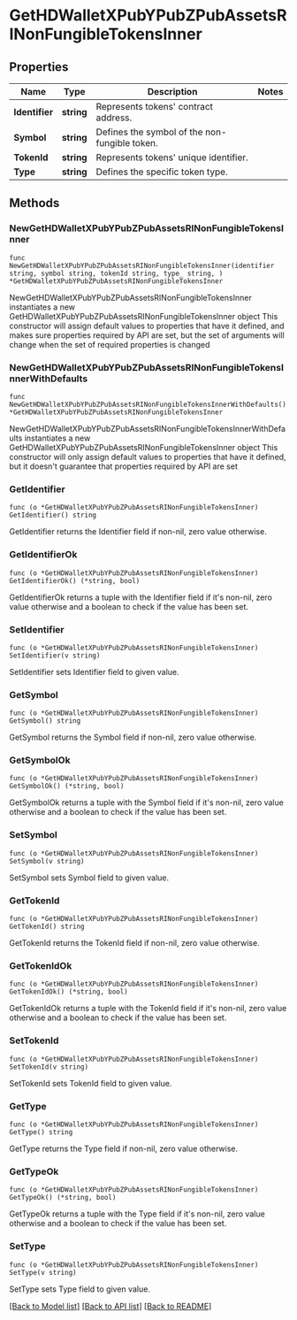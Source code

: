 # GetHDWalletXPubYPubZPubAssetsRINonFungibleTokensInner

## Properties

Name | Type | Description | Notes
------------ | ------------- | ------------- | -------------
**Identifier** | **string** | Represents tokens&#39; contract address. | 
**Symbol** | **string** | Defines the symbol of the non-fungible token. | 
**TokenId** | **string** | Represents tokens&#39; unique identifier. | 
**Type** | **string** | Defines the specific token type. | 

## Methods

### NewGetHDWalletXPubYPubZPubAssetsRINonFungibleTokensInner

`func NewGetHDWalletXPubYPubZPubAssetsRINonFungibleTokensInner(identifier string, symbol string, tokenId string, type_ string, ) *GetHDWalletXPubYPubZPubAssetsRINonFungibleTokensInner`

NewGetHDWalletXPubYPubZPubAssetsRINonFungibleTokensInner instantiates a new GetHDWalletXPubYPubZPubAssetsRINonFungibleTokensInner object
This constructor will assign default values to properties that have it defined,
and makes sure properties required by API are set, but the set of arguments
will change when the set of required properties is changed

### NewGetHDWalletXPubYPubZPubAssetsRINonFungibleTokensInnerWithDefaults

`func NewGetHDWalletXPubYPubZPubAssetsRINonFungibleTokensInnerWithDefaults() *GetHDWalletXPubYPubZPubAssetsRINonFungibleTokensInner`

NewGetHDWalletXPubYPubZPubAssetsRINonFungibleTokensInnerWithDefaults instantiates a new GetHDWalletXPubYPubZPubAssetsRINonFungibleTokensInner object
This constructor will only assign default values to properties that have it defined,
but it doesn't guarantee that properties required by API are set

### GetIdentifier

`func (o *GetHDWalletXPubYPubZPubAssetsRINonFungibleTokensInner) GetIdentifier() string`

GetIdentifier returns the Identifier field if non-nil, zero value otherwise.

### GetIdentifierOk

`func (o *GetHDWalletXPubYPubZPubAssetsRINonFungibleTokensInner) GetIdentifierOk() (*string, bool)`

GetIdentifierOk returns a tuple with the Identifier field if it's non-nil, zero value otherwise
and a boolean to check if the value has been set.

### SetIdentifier

`func (o *GetHDWalletXPubYPubZPubAssetsRINonFungibleTokensInner) SetIdentifier(v string)`

SetIdentifier sets Identifier field to given value.


### GetSymbol

`func (o *GetHDWalletXPubYPubZPubAssetsRINonFungibleTokensInner) GetSymbol() string`

GetSymbol returns the Symbol field if non-nil, zero value otherwise.

### GetSymbolOk

`func (o *GetHDWalletXPubYPubZPubAssetsRINonFungibleTokensInner) GetSymbolOk() (*string, bool)`

GetSymbolOk returns a tuple with the Symbol field if it's non-nil, zero value otherwise
and a boolean to check if the value has been set.

### SetSymbol

`func (o *GetHDWalletXPubYPubZPubAssetsRINonFungibleTokensInner) SetSymbol(v string)`

SetSymbol sets Symbol field to given value.


### GetTokenId

`func (o *GetHDWalletXPubYPubZPubAssetsRINonFungibleTokensInner) GetTokenId() string`

GetTokenId returns the TokenId field if non-nil, zero value otherwise.

### GetTokenIdOk

`func (o *GetHDWalletXPubYPubZPubAssetsRINonFungibleTokensInner) GetTokenIdOk() (*string, bool)`

GetTokenIdOk returns a tuple with the TokenId field if it's non-nil, zero value otherwise
and a boolean to check if the value has been set.

### SetTokenId

`func (o *GetHDWalletXPubYPubZPubAssetsRINonFungibleTokensInner) SetTokenId(v string)`

SetTokenId sets TokenId field to given value.


### GetType

`func (o *GetHDWalletXPubYPubZPubAssetsRINonFungibleTokensInner) GetType() string`

GetType returns the Type field if non-nil, zero value otherwise.

### GetTypeOk

`func (o *GetHDWalletXPubYPubZPubAssetsRINonFungibleTokensInner) GetTypeOk() (*string, bool)`

GetTypeOk returns a tuple with the Type field if it's non-nil, zero value otherwise
and a boolean to check if the value has been set.

### SetType

`func (o *GetHDWalletXPubYPubZPubAssetsRINonFungibleTokensInner) SetType(v string)`

SetType sets Type field to given value.



[[Back to Model list]](../README.md#documentation-for-models) [[Back to API list]](../README.md#documentation-for-api-endpoints) [[Back to README]](../README.md)



